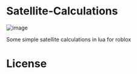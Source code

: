 # Satellite-Calculations
![image](https://user-images.githubusercontent.com/69854495/156923341-52ad4933-5252-4def-b2e1-c29c1538f6cc.png)

Some simple satellite calculations in lua for roblox

# License 
